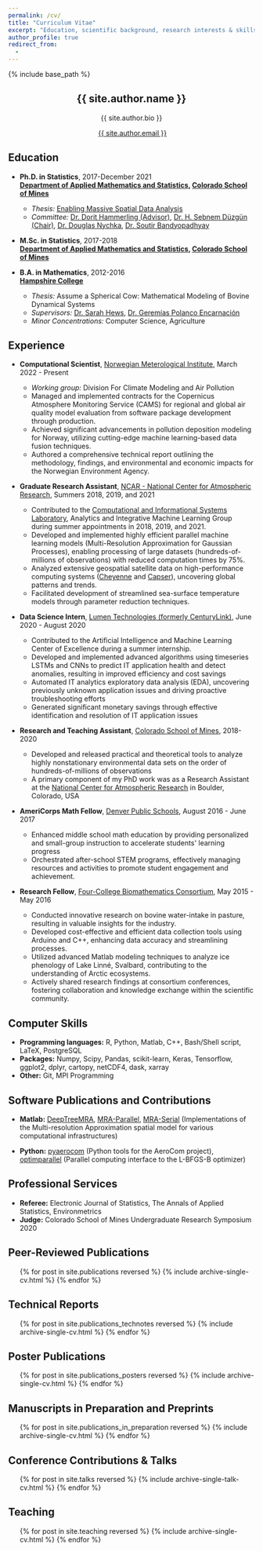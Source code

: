 ```yaml
---
permalink: /cv/
title: "Curriculum Vitae"
excerpt: "Education, scientific background, research interests & skills, and more."
author_profile: true
redirect_from:
  -
---
```


{% include base_path %}

<!-- Click [here](/cv-print/) for a printable version or [download a PDF](/files/cv-print.pdf).<br /><br /><br /> -->

<h2 align="center">{{ site.author.name }}</h2>
<!-- <h3 align="center" style="margin: 0px auto 20px;">M.Sc.</h3> -->
<p align="center" style="margin: auto; width: 80%">{{ site.author.bio }}</p>
<!-- &#124; This symbol is a vertical bar-->

<p align="center"><i class="fas fa-envelope" aria-hidden="true"></i>&nbsp;<a href="mailto:{{ site.author.email }}">{{ site.author.email }}</a> </p>

## Education
- **Ph.D. in Statistics**, 2017-December 2021<br>
**[Department of Applied Mathematics and Statistics](https://ams.mines.edu/ "https://ams.mines.edu/"), [Colorado School of Mines](https://www.mines.edu/ "https://www.mines.edu/")**
  - *Thesis:* [Enabling Massive Spatial Data Analysis](https://hdl.handle.net/11124/15362)
  - *Committee:* [Dr. Dorit Hammerling (Advisor)](https://ams.mines.edu/project/hammerling-dorit/), [Dr. H. Sebnem Düzgün (Chair)](https://mining.mines.edu/project/duzgun-h-sebnem/), [Dr. Douglas Nychka](https://ams.mines.edu/project/nychka-doug/), [Dr. Soutir Bandyopadhyay](https://ams.mines.edu/project/bandyopadhyay-soutir/)

- **M.Sc. in Statistics**, 2017-2018<br>
**[Department of Applied Mathematics and Statistics](https://ams.mines.edu/ "https://ams.mines.edu/"), [Colorado School of Mines](https://www.mines.edu/ "https://www.mines.edu/")**

- **B.A. in Mathematics**, 2012-2016<br>
**[Hampshire College](https://www.hampshire.edu/ "https://www.hampshire.edu/")**
  - *Thesis:* Assume a Spherical Cow: Mathematical Modeling of Bovine Dynamical Systems
  - *Supervisors:* [Dr. Sarah Hews](https://www.hampshire.edu/faculty/sarah-hews), [Dr. Geremías Polanco Encarnación](https://www.hampshire.edu/faculty/gerem%C3%ADas-polanco-encarnaci%C3%B3n)
  - *Minor Concentrations:* Computer Science, Agriculture

## Experience
- **Computational Scientist**, [Norwegian Meterological Institute](https://www.met.no), March 2022 - Present

  - *Working group:* Division For Climate Modeling and Air Pollution
  - Managed and implemented contracts for the Copernicus Atmosphere Monitoring Service (CAMS) for regional and global air quality model evaluation from software package development through production.
  - Achieved significant advancements in pollution deposition modeling for Norway, utilizing cutting-edge machine learning-based data fusion techniques.
  - Authored a comprehensive technical report outlining the methodology, findings, and environmental and economic impacts for the Norwegian Environment Agency.

- **Graduate Research Assistant**, [NCAR - National Center for Atmospheric Research](https://ncar.ucar.edu/), Summers 2018, 2019, and 2021
  * Contributed to the [Computational and Informational Systems Laboratory](https://www2.cisl.ucar.edu/ "https://www2.cisl.ucar.edu/"), Analytics and Integrative Machine Learning Group during summer appointments in 2018, 2019, and 2021.
  * Developed and implemented highly efficient parallel machine learning models (Multi-Resolution Approximation for Gaussian Processes), enabling processing of large datasets (hundreds-of-millions of observations) with reduced computation times by 75%.
  * Analyzed extensive geospatial satellite data on high-performance computing systems ([Cheyenne](https://www2.cisl.ucar.edu/resources/computational-systems/cheyenne) and [Capser](https://www2.cisl.ucar.edu/resources/computational-systems/casper)), uncovering global patterns and trends.
  * Facilitated development of streamlined sea-surface temperature models through parameter reduction techniques.

- **Data Science Intern**, [Lumen Technologies (formerly CenturyLink)](https://www.lumen.com/), June 2020 - August 2020
  * Contributed to the Artificial Intelligence and Machine Learning Center of Excellence during a summer internship.
  * Developed and implemented advanced algorithms using timeseries LSTMs and CNNs to predict IT application health and detect anomalies, resulting in improved efficiency and cost savings
  * Automated IT analytics exploratory data analysis (EDA), uncovering previously unknown application issues and driving proactive troubleshooting efforts
  * Generated significant monetary savings through effective identification and resolution of IT application issues

- **Research and Teaching Assistant**, [Colorado School of Mines](https://www.mines.edu/), 2018-2020
  * Developed and released practical and theoretical tools to analyze highly nonstationary environmental data sets on the order of hundreds-of-millions of observations  
  * A primary component of my PhD work was as a Research Assistant at the [National Center for Atmospheric Research](https://ncar.ucar.edu/) in Boulder, Colorado, USA

- **AmeriCorps Math Fellow**, [Denver Public Schools](https://www.dpsk12.org/), August 2016 - June 2017
  *  Enhanced middle school math education by providing personalized and small-group instruction to accelerate students' learning progress
  *  Orchestrated after-school STEM programs, effectively managing resources and activities to promote student engagement and achievement.

- **Research Fellow**, [Four-College Biomathematics Consortium](https://sophia.smith.edu/blog/4cbc/4cbc-fellowships/), May 2015 - May 2016
  * Conducted innovative research on bovine water-intake in pasture, resulting in valuable insights for the industry.
  * Developed cost-effective and efficient data collection tools using Arduino and C++, enhancing data accuracy and streamlining processes.
  * Utilized advanced Matlab modeling techniques to analyze ice phenology of Lake Linné, Svalbard, contributing to the understanding of Arctic ecosystems.
  * Actively shared research findings at consortium conferences, fostering collaboration and knowledge exchange within the scientific community.


## Computer Skills
- **Programming languages:** R, Python, Matlab, C++, Bash/Shell script, LaTeX, PostgreSQL
- **Packages:** Numpy, Scipy, Pandas, scikit-learn, Keras, Tensorflow, ggplot2, dplyr, cartopy, netCDF4, dask, xarray
- **Other:** Git, MPI Programming

## Software Publications and Contributions
- **Matlab:** [DeepTreeMRA](https://github.com/lewisblake/DeepTreeMRA), [MRA-Parallel](https://github.com/lewisblake/MRA-Parallel), [MRA-Serial](https://github.com/lewisblake/MRA-Serial) (Implementations of the Multi-resolution Approximation spatial model for various computational infrastructures)

- **Python:** [pyaerocom](https://github.com/metno/pyaerocom) (Python tools for the AeroCom project), [optimparallel](https://pypi.org/project/optimparallel/) (Parallel computing interface to the L-BFGS-B optimizer)


## Professional Services
- **Referee:** Electronic Journal of Statistics, The Annals of Applied Statistics, Environmetrics
- **Judge:** Colorado School of Mines Undergraduate Research Symposium 2020

## Peer-Reviewed Publications
<ul>{% for post in site.publications reversed %}
    {% include archive-single-cv.html %}
{% endfor %}</ul>

## Technical Reports
<ul>{% for post in site.publications_technotes reversed %}
    {% include archive-single-cv.html %}
{% endfor %}</ul>

## Poster Publications
<ul>{% for post in site.publications_posters reversed %}
    {% include archive-single-cv.html %}
{% endfor %}</ul>

## Manuscripts in Preparation and Preprints
<ul>{% for post in site.publications_in_preparation reversed %}
    {% include archive-single-cv.html %}
{% endfor %}</ul>

## Conference Contributions & Talks
<ul>{% for post in site.talks reversed %}
    {% include archive-single-talk-cv.html %}
{% endfor %}</ul>

## Teaching
<ul>{% for post in site.teaching reversed %}
    {% include archive-single-cv.html %}
{% endfor %}</ul>

